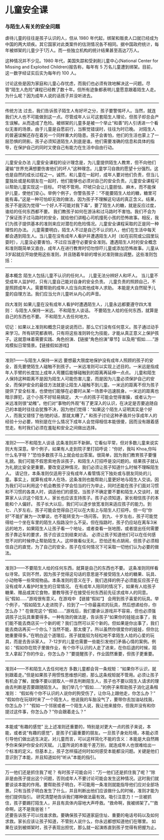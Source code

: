 # 儿童安全课

### 与陌生人有关的安全问题

虐待儿童的往往是孩子认识的人，但从 1980 年代起，绑架和贩卖人口就已经成为中国的两大顽疾。其它国家对此类案件的估测情况各不相同。据中国政府统计，每年被绑架的儿童少于1万人。而一些独立机构的统计结果甚至高达7万人。

这种情况并不少见。1980 年代，美国失踪和受剥削儿童中心(National Center for Missing and Exploited Children)报告称，每年有 5 万名儿童遭到绑架。目前，这一数字经证实后实为每年约 100 人。

讨论这些是因为家庭和儿童心存忧虑，而我们也必须有效地解决这一问题。尽管“陌生人危险”课程已经教了数十年。但所有迹象都表明儿童愿意跟着陌生人走。为什么呢？因为成年人说的话孩子并没听进去。
***
传统方法
过去，我们告诉孩子陌生人有好坏之分，孩子要警惕坏人。当然，就连我们大人也不可能做到这一点。尽管成年人认可这套陌生人理论，但孩子却总会产生误解。从而造成了危险。被绑架的儿童多是被一个举止“和善”的人引诱进一个看似无害的场景。由于儿童是自愿前行，当察觉错误时，往往为时已晚。
对陌生人的普遍误解还存在着另一个同样重大的隐患。孩子会害怕，他们的生活也蒙上了一层恐惧的阴影。孩子必须知道陌生人到底是谁。他们需要准确的信息和具体的指导，在保护自己的同时又使自己有能力在生活中自由行动。
***
儿童安全办法
儿童安全课程的设计理念是，为儿童提供陌生人教育，但不向他们灌输“世界充满想要伤害他们的坏人”这种理念。儿童学习自救的愿望十分强烈。这也是自然的成长过程之一。诚然，和儿童在一起时，成年人要对他们负责，但当儿童独处或是和朋友在一起时，他们能够也必须对自己的安全负责。儿童安全课程可以帮助儿童实现这一目标。
吓唬不管用。吓唬只会让儿童胆怯、麻木，而不能保护儿童，使他们安心。举例个例子，你警告孩子：“不能要陌生人给的糖，糖里可能有毒。”这是一种可怕却无效的做法，因为孩子不理解这句话的真正含义。结果，孩子不是因为觉得“一个好人不可能对我下毒”，要了陌生人的糖，就是反应过度，谁给的任何东西都不要。
我们教孩子如何在游泳和过马路时不害怕。我们不会为了保证孩子过马路时的安全，就给他们讲粗心司机撞死小孩的恐怖故事。相反，我们为孩子提供基本的准则来应对潜在的危险情况。儿童安全课程采取的正是同一种理性的办法。
儿童需要明白，陌生人不过是自己不认识的人，他们在生活中每天都会遇到陌生人。当儿童在没有成年人看护并遭遇陌生人时（如在前院或公园里玩耍时），儿童没必要害怕，不过应当遵守必要安全准则。遭遇陌生人时的安全概念和准则既简单又直白，成年人在进行教育时切勿惊吓儿童或添加恐怖故事。儿童从3岁起就应开始使用这些准则，并且随着年龄的增长对准则做出调整。这些准则包括：
***
基本概念
陌生人包括儿童不认识的任何人。
儿童无法分辨好人和坏人。
当儿童不受成年人监护时，只有儿童自己能对自身的安全负责。
儿童负责的照顾自己，不是照顾成年人。需要帮助的成年人应当向其他成年人求助。
本能是大自然赋予儿童的自理方法。我们应当允许儿童听从内心的声音。

四大准则
如果儿童在没有成年人看护时遭遇陌生人，儿童永远都要遵守四大准则：
与陌生人保持一米远。
不和陌生人谈话。
不要陌生人给的任何东西，就算是自己的东西也不要。
不和陌生人去任何地方。

切记：如果以上准则和概念只是说说而已，那么它们没有任何意义。孩子通过动手来学习。所有研究都表明，只有将这些准则转化为技能，才能从真正意义上保护孩子。这就意味着需要实践、角色扮演、【链接“角色扮演”章节】以及用“假如……”游戏模拟日常情景。【链接假如游戏】

*** 
准则1——与陌生人保持一米远
要想最大限度地保护没有成年人照顾的孩子的安全，首先要使陌生人碰触不到孩子。一米远准则可以实现上述目的。一米远是指成年人手臂的长度加上成年人弯腰后能够碰触到的距离再延伸一点点。
儿童和陌生人保持这种距离不是因为陌生人可能伤害儿童，而是因为儿童必须保护自己的安全，而保护安全的最佳方法就是让陌生人碰触不到儿童。一米远的距离不但为孩子提供了安全标准，也使他们能够在必要时从某一场景中迅速脱身。一米远的距离也暗示罪犯，这个小孩不好轻易搞定。
大一点的孩子可能会觉得害臊，或者认为一米远准则很“幼稚”。他们对“事物的外观”有了更深入的认识，在决定是否要追随自己的本能时往往会犹豫不决，因为他们觉得：“如果这个陌生人证明其实是个好人，而我又错怪了他/她的话，那就太糟了。”
和孩子讨论这种矛盾并分享成年人的经验十分必要，特别是在什么情况下成年人会觉得相信本能很傻，因而没有跟着感觉走。有时我们必须在羞耻和安全之间做出选择。

***
准则2——不和陌生人谈话
这条准则并不新鲜。它看似平常，但对多数儿童来说实则大有深意。举个例子，如果有人走到院子里打招呼说：“你好，我叫	Khoa,你叫什么名字呀？”恐怕多数孩子马上就会给出答案。很简单，因为我们教育孩子要懂礼貌。我们可能不假思索地告诉孩子，和陌生人打招呼是没问题的。结果孩子就认为礼貌比安全更重要。要改变这种情况，我们必须让孩子知道什么时候不理睬陌生人。
请记住，本条准则仅适用于没有成年人看管情况下独处或与朋友同处的儿童。事实上，就算有成年人在场，这条准则也能帮助儿童更好地与陌生人交谈。因为我们可以利用这个机会教孩子学会恰当的行为举止，同时还能在孩子们面对习惯和不习惯的各类人时，调适他们的感受。当孩子不确定要不要和陌生人交谈时，就算家人认识这个陌生人，家长也应该支持孩子。孩子必须知道，家长相信孩子的本能和个人偏好。
孩子长大以后，我们可以逐步放宽准则来适应孩子的能力。到七、八岁左右，孩子可能会觉得自己可以在大街上与陌生人打招呼。但一句“你好”不能扩展为一次攀谈，也不能转变为一场问答。
到九、十岁左右，孩子可能觉得给一个坐在车里的陌生人指路没什么不妥。但在指路时，孩子仍应站在离车3米远的地方，如果陌生人让孩子看一个地址，或者查看一张地图，或者提出任何需要孩子靠近车的要求，孩子应该立刻结束对话。
必须让孩子知道他们可以在任何感觉不对的时候停止帮助陌生人。这样做看似无礼，恐怕还有点胡闹，但孩子必须相信自己的直觉，为了自己的安全，孩子在任何情况下可采取一切他们认为必要的做法。
***
准则3——不要陌生人给的任何东西，就算是自己的东西也不要。
这条准则同样看似寻常。实则不然，因为孩子觉得这句话的意思是不接受陌生人给的糖果、玩具、小动物等一些常规物品。本条准则的意义在于，我们选择的例子必须能反应孩子在没有成年人看护时发生的日常情况。 
在有成年人陪同的情况下，如果有人给孩子糖果、赠品或其它食物，要教导孩子在接受任何东西前先征求成年人的同意。玩“假如……”游戏很有意义。在游戏中 【链接“假如”】 会用到孩子喜爱的玩具。举个例子，“假如陌生人走进院子，捡到了一个你最喜欢的玩具，然后想递给你，你怎么办？”
在做完这个“假如……”游戏后，我们要承认游戏并不容易，但也必须强调孩子比玩具重要得多。一种有效的做法是，告诉孩子“如果你的娃娃出事了，我们能不能去商店买一个新的呢？我们当然可以买个新的。但如果是你出事了，我们能去商店再买一个你么？当然不能，那太傻了。所以虽然你很爱你的娃娃，但你比她重要得多。”在明白这个道理后，孩子就能较为轻松地不拿陌生人给的心爱的玩具，而是去告诉家人。
7-12岁的儿童也需要一些能引发他们矛盾心情的案例。例如：“假如你在院子里做作业，有个你不认识的人走了进来，在你后退的时候，陌生人拿起了你的作业，你怎么办？”要提醒孩子，作业固然重要，但孩子更重要。

***
准则4——不和陌生人去任何地方
多数儿童都会背一条规矩：“如果你不认识，就别跟着走。”但是如果孩子用惯性思维想问题，那么这条规矩就不管用。必须让孩子有机会了解，就像不要以貌取人一样去判断陌生人，孩子也不要以陌生人请求的理由去判断是否要跟随陌生人。
我们举几个“假如……”的例子来帮助孩子消化这条租准则：
“假如有个你不认识的人说你的狗受伤了，让你马上跟他走，你怎么办？”
“假如你在玩球时来了一个陌生人，他说我的车胎没气了，要带你去加油站找我，你怎么办？”
“假如一个邻居或者一个陌生人说，我让他来接你，但我并没有和你提过这件事，你怎么办？”你会跟着走么？“
***

本能或“有趣的感觉”
比上述准则还重要的，特别是对更大一点的孩子来说，本能，或者说“有趣的感觉”，是孩子们最重要的朋友。一旦孩子身处险境，本能必须引导他们做出逃生决定。对儿童而言，可以这样简化不能的含义：本能是大自然赐予你来保护你安全的天赋。
儿童所说的本能千差万别，就连成年人也很难给出一个标准的定义。但基本上，孩子怎样描述何时如何感受本能都没问题。关键是他们意识到了本能，并且知道如何“听从”本能的指引。

***
万一他们还是抓住我了呢？
有时孩子可能会问：“万一他们还是抓住我了呢？”除非是由孩子提出这个问题，否则成年人不要讨论可能会发生这种情况。这时我们就要谈谈本能的作用。要帮助孩子明白，不可能用一条准则就能指导他们应对全部场景。只有当孩子明白发生了什么，并且判断出他们应该做什么的时候，准则才能为他们提供指引。 
研究清楚地告诉我们哪种做法最有效。吸引注意力！一旦被抓住，孩子要踢打陌生人，并且有具体内容地大声呼救。“救命啊，我被绑架了。”“救命啊，这不是我爸爸！”  
还要告诉孩子可以找谁求救。要确保孩子知道家庭住址、重要的电话号码以及如何求救。家长应该让孩子知道，不管别人说什么，你永远都想知道他们在哪里。 
如果在谈到被绑架时，孩子表现出担忧，那么就一起演练直到孩子觉得有把握为止。

***
